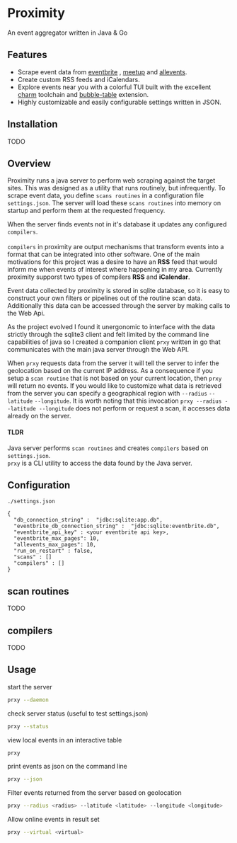 # Proximity

An event aggregator written in Java & Go

## Features

- Scrape event data from [eventbrite](https://eventbrite.com) , [meetup](https://meetup.com) and [allevents](https://allevents.in).
- Create custom RSS feeds and iCalendars.
- Explore events near you with a colorful TUI built with the excellent [charm](https://github.com/charmbracelet) toolchain and [bubble-table](https://github.com/Evertras/bubble-table) extension.
- Highly customizable and easily configurable settings written in JSON.

## Installation

TODO

## Overview

Proximity runs a java server to perform web scraping against the target sites. This was designed
as a utility that runs routinely, but infrequently. To scrape event data, you define
`scans routines` in a configuration file `settings.json`. The server will load these `scans routines` into memory on startup
and perform them at the requested frequency.

When the server finds events not in it's database it updates any configured `compilers`.
<br><br>
`compilers` in proximity are output mechanisms that transform events into a format that can be integrated
into other software. One of the main  motivations for this  project was a desire to have an **RSS** feed that would
inform me when events of interest where happening in my area. Currently proximity supporst two types of compilers
**RSS** and **iCalendar**.

Event data collected by proximity is stored in sqlite database, so it is easy to construct your own filters
or pipelines out of the routine scan data. Additionally this data can be accessed through the server by making calls
to the Web Api.

As the project evolved I found it unergonomic to interface with the data strictly through the sqlite3 client and felt limited by the command line capabilities of java so I created a companion client `prxy` written in go that communicates with the main java server through the Web API.

When `prxy` requests data from the server it will tell the server
to infer the geolocation based on the current IP address. As a consequence if you setup a `scan routine` that is not
based on your current location, then `prxy` will return no events. If you would like to customize what data
is retrieved from the server you can  specify a geographical region with `--radius`  `--latitude` `--longitude`.
It is worth noting that this invocation `prxy --radius --latitude --longitude` does not perform or request a scan, it
accesses data already on  the server.

#### TLDR

Java server performs `scan routines` and creates `compilers` based on `settings.json`.
<br>
`prxy` is a CLI utility to access the data found by the Java server.


## Configuration
```
./settings.json

{
  "db_connection_string" :  "jdbc:sqlite:app.db",
  "eventbrite_db_connection_string" :  "jdbc:sqlite:eventbrite.db",
  "eventbrite_api_key" : <your eventbrite api key>,
  "eventbrite_max_pages": 10,
  "allevents_max_pages": 10,
  "run_on_restart" : false,
  "scans" : []
  "compilers" : []
}
```

## scan routines 

TODO

## compilers 

TODO

## Usage

start the server

```sh
prxy --daemon
```

check server status (useful to test settings.json)

```sh
prxy --status
```

view local events in an interactive table

```sh
prxy
```

print events as json on the command line

```sh
prxy --json
```

Filter events returned from the server based on geolocation
```sh
prxy --radius <radius> --latitude <latitude> --longitude <longitude> 
```
Allow online events in result set
```sh
prxy --virtual <virtual>
```





